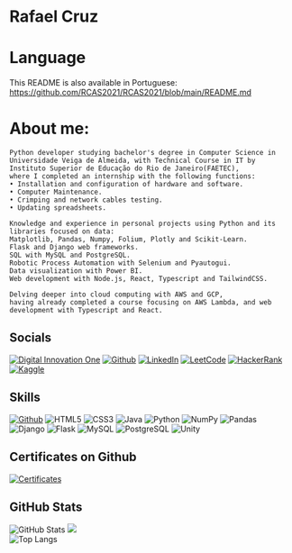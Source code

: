 # Rafael Cruz

# Language

This README is also available in Portuguese:
https://github.com/RCAS2021/RCAS2021/blob/main/README.md

# About me:
    Python developer studying bachelor's degree in Computer Science in Universidade Veiga de Almeida, with Technical Course in IT by Instituto Superior de Educação do Rio de Janeiro(FAETEC),
    where I completed an internship with the following functions:
    • Installation and configuration of hardware and software.
    • Computer Maintenance.
    • Crimping and network cables testing.
    • Updating spreadsheets.
        
    Knowledge and experience in personal projects using Python and its libraries focused on data:
    Matplotlib, Pandas, Numpy, Folium, Plotly and Scikit-Learn.
    Flask and Django web frameworks.
    SQL with MySQL and PostgreSQL.
    Robotic Process Automation with Selenium and Pyautogui.
    Data visualization with Power BI.
    Web development with Node.js, React, Typescript and TailwindCSS.
        
    Delving deeper into cloud computing with AWS and GCP,
    having already completed a course focusing on AWS Lambda, and web development with Typescript and React.

## Socials

[![Digital Innovation One](https://img.shields.io/badge/Digital%20Innovation%20One-blue)](https://web.dio.me/users/rcas2009?tab=skills)
[![Github](https://img.shields.io/badge/Github-000?style=for-the-badge&logo=github&logoColor=0E76A8)](https://github.com/RCAS2021)
[![LinkedIn](https://img.shields.io/badge/LinkedIn-%230077B5.svg?logo=linkedin&logoColor=white)](https://www.linkedin.com/in/rafael-cruz-arantes-da-silva-244a73199/)
[![LeetCode](https://img.shields.io/badge/LeetCode-yellow)](https://leetcode.com/RCAS2009/)
[![HackerRank](https://img.shields.io/badge/HackerRank-darklime)](https://www.hackerrank.com/profile/rafaelcr2020)
[![Kaggle](https://img.shields.io/badge/Kaggle-blue)](https://www.kaggle.com/rafaelcruza)

## Skills

[![Github](https://img.shields.io/badge/Github-000?style=for-the-badge&logo=github&logoColor=0E76A8)](https://github.com/RCAS2021)
![HTML5](https://img.shields.io/badge/HTML-000?style=for-the-badge&logo=html5&logoColor=30A3DC)
![CSS3](https://img.shields.io/badge/CSS3-000?style=for-the-badge&logo=css3&logoColor=E94D5F)
![Java](https://img.shields.io/badge/Java-000?style=for-the-badge&logo=openjdk)
![Python](https://img.shields.io/badge/Python-000?style=for-the-badge&logo=python)
![NumPy](https://img.shields.io/badge/numpy-%23013243.svg?style=for-the-badge&logo=numpy&logoColor=white) 
![Pandas](https://img.shields.io/badge/pandas-%23150458.svg?style=for-the-badge&logo=pandas&logoColor=white)
![Django](https://img.shields.io/badge/Django-092E20?style=for-the-badge&logo=django&logoColor=white)
![Flask](https://img.shields.io/badge/Flask-000000?style=for-the-badge&logo=flask&logoColor=white)
![MySQL](https://img.shields.io/badge/MySQL-00000F?style=for-the-badge&logo=mysql&logoColor=white)
![PostgreSQL](https://img.shields.io/badge/PostgreSQL-316192?style=for-the-badge&logo=postgresql&logoColor=white)
![Unity](https://img.shields.io/badge/Unity-100000?style=for-the-badge&logo=unity&logoColor=white)

## Certificates on Github
[![Certificates](https://img.shields.io/badge/Github-000?style=for-the-badge&logo=github&logoColor=0E76A8)](https://github.com/RCAS2021/Certificados)

## GitHub Stats
![GitHub Stats](https://github-readme-stats.vercel.app/api?username=RCAS2021&theme=transparent&bg_color=000&border_color=30A3DC&show_icons=true&icon_color=30A3DC&title_color=E94D5F&text_color=FFF)
![](https://github-readme-streak-stats.herokuapp.com/?user=RCAS2021&theme=dark&hide_border=false)<br/>
![Top Langs](https://github-readme-stats-git-masterrstaa-rickstaa.vercel.app/api/top-langs/?username=RCAS2021&layout=compact&bg_color=000&border_color=30A3DC&title_color=E94D5F&text_color=FFF)
